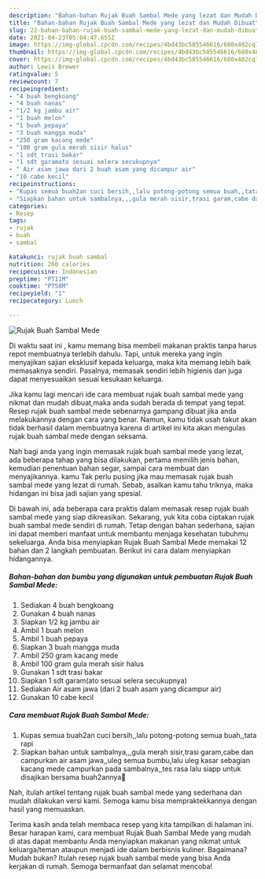 ```yaml
---
description: "Bahan-bahan Rujak Buah Sambal Mede yang lezat dan Mudah Dibuat"
title: "Bahan-bahan Rujak Buah Sambal Mede yang lezat dan Mudah Dibuat"
slug: 22-bahan-bahan-rujak-buah-sambal-mede-yang-lezat-dan-mudah-dibuat
date: 2021-04-23T05:04:47.655Z
image: https://img-global.cpcdn.com/recipes/4bd43bc585546616/680x482cq70/rujak-buah-sambal-mede-foto-resep-utama.jpg
thumbnail: https://img-global.cpcdn.com/recipes/4bd43bc585546616/680x482cq70/rujak-buah-sambal-mede-foto-resep-utama.jpg
cover: https://img-global.cpcdn.com/recipes/4bd43bc585546616/680x482cq70/rujak-buah-sambal-mede-foto-resep-utama.jpg
author: Lewis Brewer
ratingvalue: 5
reviewcount: 7
recipeingredient:
- "4 buah bengkoang"
- "4 buah nanas"
- "1/2 kg jambu air"
- "1 buah melon"
- "1 buah pepaya"
- "3 buah mangga muda"
- "250 gram kacang mede"
- "100 gram gula merah sisir halus"
- "1 sdt trasi bakar"
- "1 sdt garamato sesuai selera secukupnya"
- " Air asam jawa dari 2 buah asam yang dicampur air"
- "10 cabe kecil"
recipeinstructions:
- "Kupas semua buah2an cuci bersih,,lalu potong-potong semua buah,,tata rapi"
- "Siapkan bahan untuk sambalnya,,,gula merah sisir,trasi garam,cabe dan campurkan air asam jawa,,uleg semua bumbu,lalu uleg kasar sebagian kacang mede campurkan pada sambalnya,,tes rasa lalu siapp untuk disajikan bersama buah2annya🤗"
categories:
- Resep
tags:
- rujak
- buah
- sambal

katakunci: rujak buah sambal 
nutrition: 260 calories
recipecuisine: Indonesian
preptime: "PT11M"
cooktime: "PT58M"
recipeyield: "1"
recipecategory: Lunch

---
```



![Rujak Buah Sambal Mede](https://img-global.cpcdn.com/recipes/4bd43bc585546616/680x482cq70/rujak-buah-sambal-mede-foto-resep-utama.jpg)

Di waktu  saat ini , kamu memang bisa membeli makanan praktis tanpa harus repot membuatnya terlebih dahulu. Tapi, untuk mereka yang ingin menyajikan sajian eksklusif kepada keluarga, maka kita memang lebih baik memasaknya sendiri. Pasalnya, memasak sendiri lebih higienis dan juga dapat menyesuaikan sesuai kesukaan keluarga.

Jika kamu lagi mencari ide cara membuat rujak buah sambal mede yang nikmat dan mudah dibuat,maka anda sudah berada di tempat yang tepat. Resep rujak buah sambal mede  sebenarnya gampang dibuat jika anda melakukannya dengan cara yang benar. Namun, kamu tidak usah takut akan tidak berhasil dalam membuatnya 
karena di artikel ini kita akan mengulas rujak buah sambal mede dengan seksama.  



Nah bagi anda yang ingin memasak rujak buah sambal mede yang lezat, ada beberapa tahap yang bisa dilakukan, pertama memilih jenis bahan, kemudian penentuan bahan segar, sampai cara membuat dan menyajikannya. kamu Tak perlu pusing jika mau memasak rujak buah sambal mede yang lezat di rumah. Sebab, asalkan kamu  tahu triknya, maka hidangan ini bisa jadi sajian yang spesial.

Di bawah ini, ada beberapa cara praktis  dalam memasak resep rujak buah sambal mede yang siap dikreasikan. Sekarang, yuk kita coba ciptakan rujak buah sambal mede sendiri di rumah. Tetap dengan bahan sederhana, sajian ini dapat memberi manfaat untuk membantu menjaga kesehatan tubuhmu sekeluarga. Anda bisa menyiapkan Rujak Buah Sambal Mede memakai 12 bahan dan 2 langkah pembuatan. Berikut ini cara dalam menyiapkan hidangannya.

<!--inarticleads1-->

##### Bahan-bahan dan bumbu yang digunakan untuk pembuatan Rujak Buah Sambal Mede:

1. Sediakan 4 buah bengkoang
1. Gunakan 4 buah nanas
1. Siapkan 1/2 kg jambu air
1. Ambil 1 buah melon
1. Ambil 1 buah pepaya
1. Siapkan 3 buah mangga muda
1. Ambil 250 gram kacang mede
1. Ambil 100 gram gula merah sisir halus
1. Gunakan 1 sdt trasi bakar
1. Siapkan 1 sdt garam(ato sesuai selera secukupnya)
1. Sediakan  Air asam jawa (dari 2 buah asam yang dicampur air)
1. Gunakan 10 cabe kecil




<!--inarticleads2-->

##### Cara membuat Rujak Buah Sambal Mede:

1. Kupas semua buah2an cuci bersih,,lalu potong-potong semua buah,,tata rapi
1. Siapkan bahan untuk sambalnya,,,gula merah sisir,trasi garam,cabe dan campurkan air asam jawa,,uleg semua bumbu,lalu uleg kasar sebagian kacang mede campurkan pada sambalnya,,tes rasa lalu siapp untuk disajikan bersama buah2annya🤗




Nah, itulah artikel tentang  rujak buah sambal mede  yang sederhana dan mudah dilakukan versi kami. Semoga kamu bisa mempraktekkannya dengan hasil yang memuaskan. 

Terima kasih anda telah membaca resep yang kita tampilkan di halaman ini. Besar harapan kami, cara membuat  Rujak Buah Sambal Mede yang mudah di atas dapat membantu Anda menyiapkan makanan yang nikmat untuk keluarga/teman ataupun menjadi ide dalam berbisnis kuliner. Bagaimana? Mudah bukan? Itulah resep rujak buah sambal mede yang bisa Anda kerjakan di rumah. Semoga bermanfaat dan selamat mencoba!

